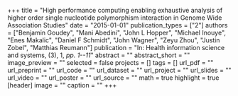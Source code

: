 +++
title = "High performance computing enabling exhaustive analysis of higher order single nucleotide polymorphism interaction in Genome Wide Association Studies"
date = "2015-01-01"
publication_types = ["2"]
authors = ["Benjamin Goudey", "Mani Abedini", "John L Hopper", "Michael Inouye", "Enes Makalic", "Daniel F Schmidt", "John Wagner", "Zeyu Zhou", "Justin Zobel", "Matthias Reumann"]
publication = "In: Health information science and systems, (3), 1, _pp. 1--11_"
abstract = ""
abstract_short = ""
image_preview = ""
selected = false
projects = []
tags = []
url_pdf = ""
url_preprint = ""
url_code = ""
url_dataset = ""
url_project = ""
url_slides = ""
url_video = ""
url_poster = ""
url_source = ""
math = true
highlight = true
[header]
image = ""
caption = ""
+++

